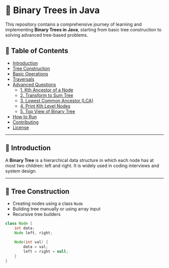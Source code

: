 # 🌳 Binary Trees in Java

This repository contains a comprehensive journey of learning and implementing **Binary Trees in Java**, starting from basic tree construction to solving advanced tree-based problems.

## 📌 Table of Contents

- [Introduction](#introduction)
- [Tree Construction](#tree-construction)
- [Basic Operations](#basic-operations)
- [Traversals](#traversals)
- [Advanced Questions](#advanced-questions)
  - [1. Kth Ancestor of a Node](#1-kth-ancestor-of-a-node)
  - [2. Transform to Sum Tree](#2-transform-to-sum-tree)
  - [3. Lowest Common Ancestor (LCA)](#3-lowest-common-ancestor-lca)
  - [4. Print Kth Level Nodes](#4-print-kth-level-nodes)
  - [5. Top View of Binary Tree](#5-top-view-of-binary-tree)
- [How to Run](#how-to-run)
- [Contributing](#contributing)
- [License](#license)

---

## 📖 Introduction

A **Binary Tree** is a hierarchical data structure in which each node has at most two children: left and right. It is widely used in coding interviews and system design.

---

## 🌱 Tree Construction

- Creating nodes using a class `Node`
- Building tree manually or using array input
- Recursive tree builders

```java
class Node {
    int data;
    Node left, right;

    Node(int val) {
        data = val;
        left = right = null;
    }
}
